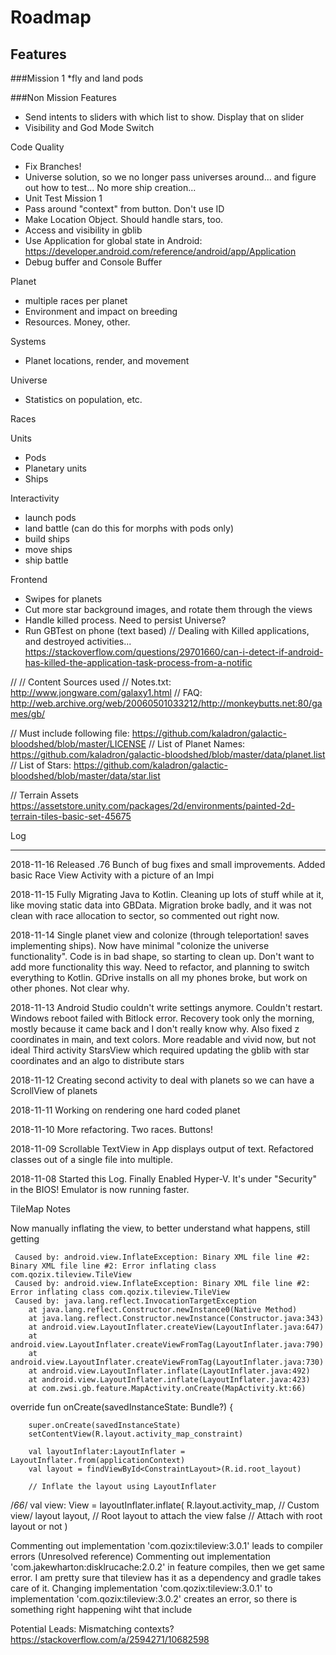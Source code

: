 
# Roadmap

## Features

###Mission 1
*fly and land pods

###Non Mission Features
* Send intents to sliders with which list to show. Display that on slider
* Visibility and God Mode Switch

Code Quality
- Fix Branches!
- Universe solution, so we no longer pass universes around... and figure out how to test... No more ship creation...
- Unit Test Mission 1
- Pass around "context" from button. Don't use ID
- Make Location Object. Should handle stars, too.
- Access and visibility in gblib
- Use Application for global state in Android: https://developer.android.com/reference/android/app/Application
- Debug buffer and Console Buffer

Planet
- multiple races per planet
- Environment and impact on breeding
- Resources. Money, other.

Systems
- Planet locations, render, and movement

Universe
- Statistics on population, etc.

Races

Units
- Pods
- Planetary units
- Ships

Interactivity
- launch pods
- land battle (can do this for morphs with pods only)
- build ships
- move ships
- ship battle

Frontend
- Swipes for planets
- Cut more star background images, and rotate them through the views
- Handle killed process. Need to persist Universe?
- Run GBTest on phone (text based)
// Dealing with Killed applications, and destroyed activities...
https://stackoverflow.com/questions/29701660/can-i-detect-if-android-has-killed-the-application-task-process-from-a-notific



//
// Content Sources used
// Notes.txt: http://www.jongware.com/galaxy1.html
// FAQ: http://web.archive.org/web/20060501033212/http://monkeybutts.net:80/games/gb/

// Must include following file: https://github.com/kaladron/galactic-bloodshed/blob/master/LICENSE
// List of Planet Names: https://github.com/kaladron/galactic-bloodshed/blob/master/data/planet.list
// List of Stars: https://github.com/kaladron/galactic-bloodshed/blob/master/data/star.list

// Terrain Assets
https://assetstore.unity.com/packages/2d/environments/painted-2d-terrain-tiles-basic-set-45675


Log
***

2018-11-16
Released .76 Bunch of bug fixes and small improvements. Added basic Race View Activity with a picture of an Impi

2018-11-15
Fully Migrating Java to Kotlin. Cleaning up lots of stuff while at it, like moving static data into GBData. Migration
broke badly, and it was not clean with race allocation to sector, so commented out right now.

2018-11-14
Single planet view and colonize (through teleportation! saves implementing ships). Now have minimal "colonize the
universe functionality". Code is in bad shape, so starting to clean up. Don't want to add more functionality this way.
Need to refactor, and planning to switch everything to Kotlin. GDrive installs on all my phones broke, but work on other
phones. Not clear why.

2018-11-13
Android Studio couldn't write settings anymore. Couldn't restart. Windows reboot failed with Bitlock error. Recovery
took only the morning, mostly because it came back and I don't really know why.
Also fixed z coordinates in main, and text colors. More readable and vivid now, but not ideal
Third activity StarsView which required updating the gblib with star coordinates and an algo to distribute stars

2018-11-12
Creating second activity to deal with planets so we can have a ScrollView of planets

2018-11-11
Working on rendering one hard coded planet

2018-11-10
More refactoring. Two races. Buttons!

2018-11-09
Scrollable TextView in App displays output of text. Refactored classes out of a single file into multiple.

2018-11-08
Started this Log. Finally Enabled Hyper-V. It's under "Security" in the BIOS! Emulator is now running faster.




TileMap Notes

Now manually inflating the view, to better understand what happens, still getting

     Caused by: android.view.InflateException: Binary XML file line #2: Binary XML file line #2: Error inflating class com.qozix.tileview.TileView
     Caused by: android.view.InflateException: Binary XML file line #2: Error inflating class com.qozix.tileview.TileView
     Caused by: java.lang.reflect.InvocationTargetException
        at java.lang.reflect.Constructor.newInstance0(Native Method)
        at java.lang.reflect.Constructor.newInstance(Constructor.java:343)
        at android.view.LayoutInflater.createView(LayoutInflater.java:647)
        at android.view.LayoutInflater.createViewFromTag(LayoutInflater.java:790)
        at android.view.LayoutInflater.createViewFromTag(LayoutInflater.java:730)
        at android.view.LayoutInflater.inflate(LayoutInflater.java:492)
        at android.view.LayoutInflater.inflate(LayoutInflater.java:423)
        at com.zwsi.gb.feature.MapActivity.onCreate(MapActivity.kt:66)

   override fun onCreate(savedInstanceState: Bundle?) {

        super.onCreate(savedInstanceState)
        setContentView(R.layout.activity_map_constraint)

        val layoutInflater:LayoutInflater = LayoutInflater.from(applicationContext)
        val layout = findViewById<ConstraintLayout>(R.id.root_layout)

        // Inflate the layout using LayoutInflater
/*66*/      val view: View = layoutInflater.inflate(
            R.layout.activity_map, // Custom view/ layout
            layout, // Root layout to attach the view
            false // Attach with root layout or not
        )

Commenting out implementation 'com.qozix:tileview:3.0.1' leads to compiler errors (Unresolved reference)
Commenting out implementation 'com.jakewharton:disklrucache:2.0.2' in feature compiles, then we get same error. I am
pretty sure that tileview has it as a dependency and gradle takes care of it.
Changing implementation 'com.qozix:tileview:3.0.1' to implementation 'com.qozix:tileview:3.0.2' creates an error, so
there is something right happening wiht that include

Potential Leads:
Mismatching contexts? https://stackoverflow.com/a/2594271/10682598


